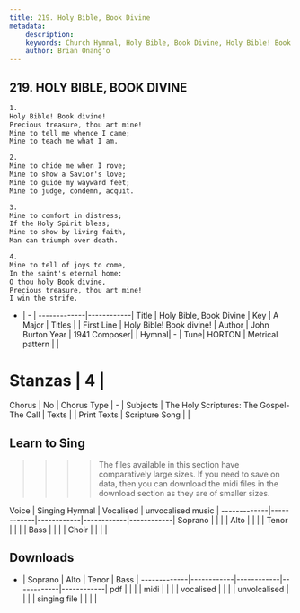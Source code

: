 ```yaml
---
title: 219. Holy Bible, Book Divine
metadata:
    description: 
    keywords: Church Hymnal, Holy Bible, Book Divine, Holy Bible! Book divine!, 
    author: Brian Onang'o
---
```



## 219. HOLY BIBLE, BOOK DIVINE

```txt
1.
Holy Bible! Book divine! 
Precious treasure, thou art mine! 
Mine to tell me whence I came; 
Mine to teach me what I am. 

2.
Mine to chide me when I rove; 
Mine to show a Savior's love; 
Mine to guide my wayward feet; 
Mine to judge, condemn, acquit. 

3.
Mine to comfort in distress; 
If the Holy Spirit bless; 
Mine to show by living faith, 
Man can triumph over death. 

4.
Mine to tell of joys to come, 
In the saint's eternal home: 
O thou holy Book divine, 
Precious treasure, thou art mine! 
I win the strife.

```

- |   -  |
-------------|------------|
Title | Holy Bible, Book Divine |
Key | A Major |
Titles |  |
First Line | Holy Bible! Book divine! |
Author | John Burton
Year | 1941
Composer|  |
Hymnal|  - |
Tune| HORTON |
Metrical pattern | |
# Stanzas | 4 |
Chorus | No |
Chorus Type | - |
Subjects | The Holy Scriptures: The Gospel-The Call |
Texts |  |
Print Texts | 
Scripture Song |  |
  
## Learn to Sing

>>>> The files available in this section have comparatively large sizes. If you need to save on data, then you can download the midi files in the download section as they are of smaller sizes.

Voice |  Singing Hymnal | Vocalised | unvocalised music |
-------------|------------|------------|------------|------------|
Soprano | | | |
Alto | | | |
Tenor | | | |
Bass | | | |
Choir | | | |

## Downloads

- |  Soprano | Alto | Tenor | Bass |
-------------|------------|------------|------------|------------|
pdf | | | |
midi | | | |
vocalised | | | |
unvolcalised | | | |
singing file | | | |
  